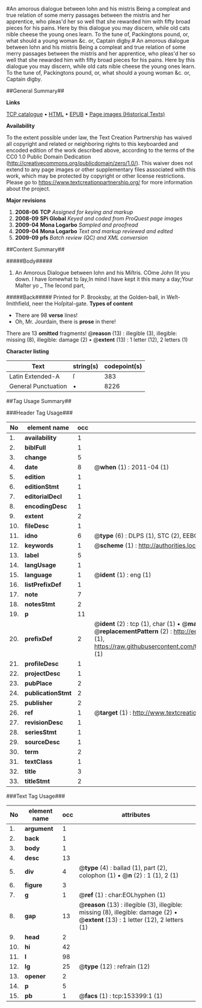 #An amorous dialogue between Iohn and his mistris Being a compleat and true relation of some merry passages between the mistris and her apprentice, who pleas'd her so well that she rewarded him with fifty broad pieces for his pains. Here by this dialogue you may discern, while old cats nible cheese the young ones learn. To the tune of, Packingtons pound, or, what should a young woman &c. or, Captain digby.#
An amorous dialogue between Iohn and his mistris Being a compleat and true relation of some merry passages between the mistris and her apprentice, who pleas'd her so well that she rewarded him with fifty broad pieces for his pains. Here by this dialogue you may discern, while old cats nible cheese the young ones learn. To the tune of, Packingtons pound, or, what should a young woman &c. or, Captain digby.

##General Summary##

**Links**

[TCP catalogue](http://www.ota.ox.ac.uk/tcp/)  • 
[HTML](http://tei.it.ox.ac.uk/tcp/Texts-HTML/free/A75/A75301.html)  • 
[EPUB](http://tei.it.ox.ac.uk/tcp/Texts-EPUB/free/A75/A75301.epub) • 
[Page images (Historical Texts)](https://historicaltexts.jisc.ac.uk/eebo-99895871e)

**Availability**

To the extent possible under law, the Text Creation Partnership has waived all copyright and related or neighboring rights to this keyboarded and encoded edition of the work described above, according to the terms of the CC0 1.0 Public Domain Dedication (http://creativecommons.org/publicdomain/zero/1.0/). This waiver does not extend to any page images or other supplementary files associated with this work, which may be protected by copyright or other license restrictions. Please go to https://www.textcreationpartnership.org/ for more information about the project.

**Major revisions**

1. __2008-06__ __TCP__ *Assigned for keying and markup*
1. __2008-09__ __SPi Global__ *Keyed and coded from ProQuest page images*
1. __2009-04__ __Mona Logarbo__ *Sampled and proofread*
1. __2009-04__ __Mona Logarbo__ *Text and markup reviewed and edited*
1. __2009-09__ __pfs__ *Batch review (QC) and XML conversion*

##Content Summary##

#####Body#####

1. An Amorous Dialogue between Iohn and his Miſtris.
COme John ſit you down. I have ſomewhat to ſay,In mind I have kept it this many a day;Your Maſter yo
    _ The ſecond part,

#####Back#####
Printed for P. Brooksby, at the Golden-ball, in Weſt-ſmithfield, neer the Hoſpital-gate.
**Types of content**

  * There are 98 **verse** lines!
  * Oh, Mr. Jourdain, there is **prose** in there!

There are 13 **omitted** fragments! 
 @__reason__ (13) : illegible (3), illegible: missing (8), illegible: damage (2)  •  @__extent__ (13) : 1 letter (12), 2 letters (1)

**Character listing**


|Text|string(s)|codepoint(s)|
|---|---|---|
|Latin Extended-A|ſ|383|
|General Punctuation|•|8226|

##Tag Usage Summary##

###Header Tag Usage###

|No|element name|occ|attributes|
|---|---|---|---|
|1.|__availability__|1||
|2.|__biblFull__|1||
|3.|__change__|5||
|4.|__date__|8| @__when__ (1) : 2011-04 (1)|
|5.|__edition__|1||
|6.|__editionStmt__|1||
|7.|__editorialDecl__|1||
|8.|__encodingDesc__|1||
|9.|__extent__|2||
|10.|__fileDesc__|1||
|11.|__idno__|6| @__type__ (6) : DLPS (1), STC (2), EEBO-CITATION (1), PROQUEST (1), VID (1)|
|12.|__keywords__|1| @__scheme__ (1) : http://authorities.loc.gov/ (1)|
|13.|__label__|5||
|14.|__langUsage__|1||
|15.|__language__|1| @__ident__ (1) : eng (1)|
|16.|__listPrefixDef__|1||
|17.|__note__|7||
|18.|__notesStmt__|2||
|19.|__p__|11||
|20.|__prefixDef__|2| @__ident__ (2) : tcp (1), char (1)  •  @__matchPattern__ (2) : ([0-9\-]+):([0-9IVX]+) (1), (.+) (1)  •  @__replacementPattern__ (2) : http://eebo.chadwyck.com/downloadtiff?vid=$1&page=$2 (1), https://raw.githubusercontent.com/textcreationpartnership/Texts/master/tcpchars.xml#$1 (1)|
|21.|__profileDesc__|1||
|22.|__projectDesc__|1||
|23.|__pubPlace__|2||
|24.|__publicationStmt__|2||
|25.|__publisher__|2||
|26.|__ref__|1| @__target__ (1) : http://www.textcreationpartnership.org/docs/. (1)|
|27.|__revisionDesc__|1||
|28.|__seriesStmt__|1||
|29.|__sourceDesc__|1||
|30.|__term__|2||
|31.|__textClass__|1||
|32.|__title__|3||
|33.|__titleStmt__|2||


###Text Tag Usage###

|No|element name|occ|attributes|
|---|---|---|---|
|1.|__argument__|1||
|2.|__back__|1||
|3.|__body__|1||
|4.|__desc__|13||
|5.|__div__|4| @__type__ (4) : ballad (1), part (2), colophon (1)  •  @__n__ (2) : 1 (1), 2 (1)|
|6.|__figure__|3||
|7.|__g__|1| @__ref__ (1) : char:EOLhyphen (1)|
|8.|__gap__|13| @__reason__ (13) : illegible (3), illegible: missing (8), illegible: damage (2)  •  @__extent__ (13) : 1 letter (12), 2 letters (1)|
|9.|__head__|2||
|10.|__hi__|42||
|11.|__l__|98||
|12.|__lg__|25| @__type__ (12) : refrain (12)|
|13.|__opener__|2||
|14.|__p__|5||
|15.|__pb__|1| @__facs__ (1) : tcp:153399:1 (1)|
